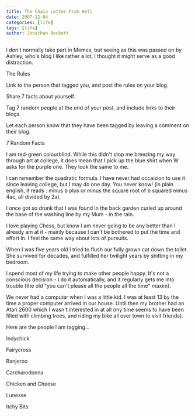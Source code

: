 ```yaml
---
title: The Chain Letter From Hell
date: 2007-12-04
categories: [life]
tags: [life]
author: Jonathan Beckett
---
```


I don't normally take part in Memes, but seeing as this was passed on by Ashley, who's blog I like rather a lot, I thought it might serve as a good distraction.

The Rules

Link to the person that tagged you, and post the rules on your blog.

Share 7 facts about yourself.

Tag 7 random people at the end of your post, and include links to their blogs.

Let each person know that they have been tagged by leaving a comment on their blog.

7 Random Facts

I am red-green colourblind. While this didn't stop me breezing my way through art at college, it does mean that I pick up the blue shirt when W asks for the purple one. They look the same to me.

I can remember the quadratic formula. I have never had occaision to use it since leaving college, but I may do one day. You never know! (in plain english, it reads : minus b plus or minus the square root of b squared minus 4ac, all divided by 2a).

I once got so drunk that I was found in the back garden curled up around the base of the washing line by my Mum - in the rain.

I love playing Chess, but know I am never going to be any better than I already am at it - mainly because I can't be bothered to put the time and effort in. I feel the same way about lots of pursuits.

When I was five years old I tried to flush our fully grown cat down the toilet. She survived for decades, and fulfilled her twilight years by shitting in my bedroom.

I spend most of my life trying to make other people happy. It's not a conscious decision - I do it automatically, and it regularly gets me into trouble (the old "you can't please all the people all the time" maxim).

We never had a computer when I was a little kid. I was at least 13 by the time a proper computer arrived in our house. Until then my brother had an Atari 2600 which I wasn't interested in at all (my time seems to have been filled with climbing trees, and riding my bike all over town to visit friends).

Here are the people I am tagging...

Indychick

Fairycross

Banjeroo

Carcharodonna

Chicken and Cheese

Lunesse

Itchy Bits
